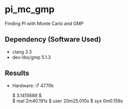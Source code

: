 # pi_mc_gmp

Finding PI with Monte Carlo and GMP


## Dependency (Software Used)
 * clang 3.3
 * dev-libs/gmp 5.1.3


## Results
 * Hardware: i7 4770k


    $ 3.1415688
    $	
    $ real    2m40.191s
    $ user    20m25.010s
    $ sys     0m0.159s

